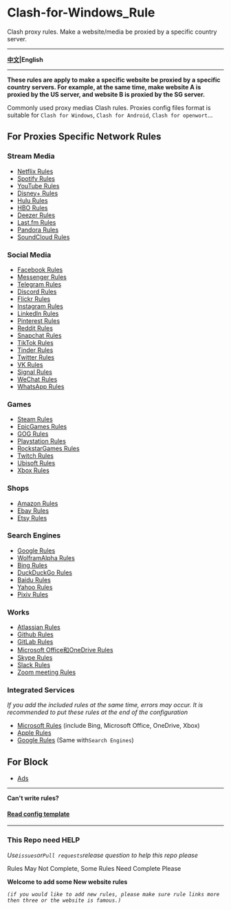 # Clash-for-Windows_Rule

Clash proxy rules. Make a website/media be proxied by a specific country server.

***

**[中文](https://github.com/ender-zhao/Clash-for-Windows_Rule)|English**

***

**These rules are apply to make a specific website be proxied by a specific country servers. For example, at the same time, make website A is proxied by the US server, and website B is proxied by the SG server.**

Commonly used proxy medias Clash rules. Proxies config files format is suitable for `Clash for Windows`, `Clash for Android`, `Clash for openwort`...

## For Proxies Specific Network Rules

### Stream Media
* [Netflix Rules](https://github.com/ender-zhao/Clash-for-Windows_Rule/blob/main/Rule/Netflix)
* [Spotify Rules](https://github.com/ender-zhao/Clash-for-Windows_Rule/blob/main/Rule/Spotify)
* [YouTube Rules](https://github.com/ender-zhao/Clash-for-Windows_Rule/blob/main/Rule/YouTube)
* [Disney+ Rules](https://github.com/ender-zhao/Clash-for-Windows_Rule/blob/main/Rule/Disney%2B)
* [Hulu Rules](https://github.com/ender-zhao/Clash-for-Windows_Rule/blob/main/Rule/Hulu)
* [HBO Rules](https://github.com/ender-zhao/Clash-for-Windows_Rule/blob/main/Rule/HBO)
* [Deezer Rules](https://github.com/ender-zhao/Clash-for-Windows_Rule/blob/main/Rule/Deezer)
* [Last.fm Rules](https://github.com/ender-zhao/Clash-for-Windows_Rule/blob/main/Rule/Last.fm)
* [Pandora Rules](https://github.com/ender-zhao/Clash-for-Windows_Rule/blob/main/Rule/Pandora)
* [SoundCloud Rules](https://github.com/ender-zhao/Clash-for-Windows_Rule/blob/main/Rule/SoundCloud)

### Social Media
* [Facebook Rules](https://github.com/ender-zhao/Clash-for-Windows_Rule/blob/main/Rule/Facebook)
* [Messenger Rules](https://github.com/ender-zhao/Clash-for-Windows_Rule/blob/main/Rule/Facebook-Messenger)
* [Telegram Rules](https://github.com/ender-zhao/Clash-for-Windows_Rule/blob/main/Rule/Telegram)
* [Discord Rules](https://github.com/ender-zhao/Clash-for-Windows_Rule/blob/main/Rule/Discord)
* [Flickr Rules](https://github.com/ender-zhao/Clash-for-Windows_Rule/blob/main/Rule/Flickr)
* [Instagram Rules](https://github.com/ender-zhao/Clash-for-Windows_Rule/blob/main/Rule/Instagram)
* [LinkedIn Rules](https://github.com/ender-zhao/Clash-for-Windows_Rule/blob/main/Rule/LinkedIn)
* [Pinterest Rules](https://github.com/ender-zhao/Clash-for-Windows_Rule/blob/main/Rule/Pinterest)
* [Reddit Rules](https://github.com/ender-zhao/Clash-for-Windows_Rule/blob/main/Rule/Reddit)
* [Snapchat Rules](https://github.com/ender-zhao/Clash-for-Windows_Rule/blob/main/Rule/Snapchat)
* [TikTok Rules](https://github.com/ender-zhao/Clash-for-Windows_Rule/blob/main/Rule/TikTok)
* [Tinder Rules](https://github.com/ender-zhao/Clash-for-Windows_Rule/blob/main/Rule/Tinder)
* [Twitter Rules](https://github.com/ender-zhao/Clash-for-Windows_Rule/blob/main/Rule/Twitter)
* [VK Rules](https://github.com/ender-zhao/Clash-for-Windows_Rule/blob/main/Rule/VK)
* [Signal Rules](https://github.com/ender-zhao/Clash-for-Windows_Rule/blob/main/Rule/Signal)
* [WeChat Rules](https://github.com/ender-zhao/Clash-for-Windows_Rule/blob/main/Rule/WeChat)
* [WhatsApp Rules](https://github.com/ender-zhao/Clash-for-Windows_Rule/blob/main/Rule/WhatsApp)

### Games
* [Steam Rules](https://github.com/ender-zhao/Clash-for-Windows_Rule/blob/main/Rule/Steam)
* [EpicGames Rules](https://github.com/ender-zhao/Clash-for-Windows_Rule/blob/main/Rule/Epic-Games)
* [GOG Rules](https://github.com/ender-zhao/Clash-for-Windows_Rule/blob/main/Rule/GOG)
* [Playstation Rules](https://github.com/ender-zhao/Clash-for-Windows_Rule/blob/main/Rule/Playstation)
* [RockstarGames Rules](https://github.com/ender-zhao/Clash-for-Windows_Rule/blob/main/Rule/Rockstar-Games)
* [Twitch Rules](https://github.com/ender-zhao/Clash-for-Windows_Rule/blob/main/Rule/Twitch)
* [Ubisoft Rules](https://github.com/ender-zhao/Clash-for-Windows_Rule/blob/main/Rule/Ubisoft)
* [Xbox Rules](https://github.com/ender-zhao/Clash-for-Windows_Rule/blob/main/Rule/Xbox)

### Shops
* [Amazon Rules](https://github.com/ender-zhao/Clash-for-Windows_Rule/blob/main/Rule/Amazon)
* [Ebay Rules](https://github.com/ender-zhao/Clash-for-Windows_Rule/blob/main/Rule/Ebay)
* [Etsy Rules](https://github.com/ender-zhao/Clash-for-Windows_Rule/blob/main/Rule/Etsy)

### Search Engines
* [Google Rules](https://github.com/ender-zhao/Clash-for-Windows_Rule/blob/main/Rule/Google)
* [WolframAlpha Rules](https://github.com/ender-zhao/Clash-for-Windows_Rule/blob/main/Rule/WolframAlpha)
* [Bing Rules](https://github.com/ender-zhao/Clash-for-Windows_Rule/blob/main/Rule/Bing)
* [DuckDuckGo Rules](https://github.com/ender-zhao/Clash-for-Windows_Rule/blob/main/Rule/DuckDuckGo)
* [Baidu Rules](https://github.com/ender-zhao/Clash-for-Windows_Rule/blob/main/Rule/Baidu)
* [Yahoo Rules](https://github.com/ender-zhao/Clash-for-Windows_Rule/blob/main/Rule/Yahoo)
* [Pixiv Rules](https://github.com/ender-zhao/Clash-for-Windows_Rule/blob/main/Rule/Pixiv)

### Works
* [Atlassian Rules](https://github.com/ender-zhao/Clash-for-Windows_Rule/blob/main/Rule/Atlassian)
* [Github Rules](https://github.com/ender-zhao/Clash-for-Windows_Rule/blob/main/Rule/Github)
* [GitLab Rules](https://github.com/ender-zhao/Clash-for-Windows_Rule/blob/main/Rule/Gitlab)
* [Microsoft Office和OneDrive Rules](https://github.com/ender-zhao/Clash-for-Windows_Rule/blob/main/Rule/Microsoft-Office365)
* [Skype Rules](https://github.com/ender-zhao/Clash-for-Windows_Rule/blob/main/Rule/Skype)
* [Slack Rules](https://github.com/ender-zhao/Clash-for-Windows_Rule/blob/main/Rule/Slack)
* [Zoom meeting Rules](https://github.com/ender-zhao/Clash-for-Windows_Rule/blob/main/Rule/Zoom)

### Integrated Services
*If you add the included rules at the same time, errors may occur. It is recommended to put these rules at the end of the configuration*
* [Microsoft Rules](https://github.com/ender-zhao/Clash-for-Windows_Rule/blob/main/Rule/Microsoft) (include Bing, Microsoft Office, OneDrive, Xbox)
* [Apple Rules](https://github.com/ender-zhao/Clash-for-Windows_Rule/blob/main/Rule/Apple)
* [Google Rules](https://github.com/ender-zhao/Clash-for-Windows_Rule/blob/main/Rule/Google) (Same with`Search Engines`)

## For Block

* [Ads](https://github.com/ender-zhao/Clash-for-Windows_Rule/blob/main/Rule/Advertising)

***

**Can't write rules?**

#### [Read config template](https://github.com/ender-zhao/Clash-for-Windows_Rule/blob/main/template/README.md)

***

### This Repo need HELP

*Use`issues`or`Pull requests`release question to help this repo please*

Rules May Not Complete, Some Rules Need Complete Please

**Welcome to add some New website rules**

*`(if you would like to add new rules, please make sure rule links more then three or the website is famous.)`*

